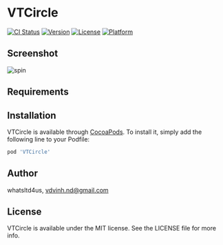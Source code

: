 # VTCircle

[![CI Status](https://img.shields.io/travis/whatsltd4us/VTCircle.svg?style=flat)](https://travis-ci.org/whatsltd4us/VTCircle)
[![Version](https://img.shields.io/cocoapods/v/VTCircle.svg?style=flat)](https://cocoapods.org/pods/VTCircle)
[![License](https://img.shields.io/cocoapods/l/VTCircle.svg?style=flat)](https://cocoapods.org/pods/VTCircle)
[![Platform](https://img.shields.io/cocoapods/p/VTCircle.svg?style=flat)](https://cocoapods.org/pods/VTCircle)

## Screenshot

![spin](https://raw.githubusercontent.com/whatsltd4us/VTCircle-Swift/master/Example/VTCircle/spin.gif)

## Requirements

## Installation

VTCircle is available through [CocoaPods](https://cocoapods.org). To install
it, simply add the following line to your Podfile:

```ruby
pod 'VTCircle'
```

## Author

whatsltd4us, vdvinh.nd@gmail.com

## License

VTCircle is available under the MIT license. See the LICENSE file for more info.
